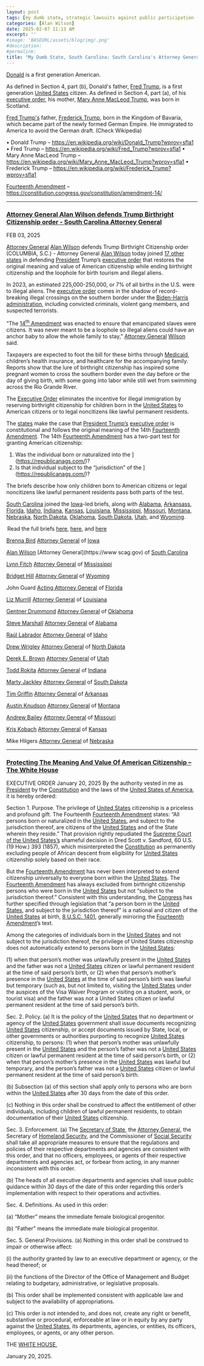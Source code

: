 ```yaml
---
layout: post
tags: [my dumb state, strategic lawsuits against public participation (SLAPP), Donald Trump, Constitution, Fourteenth Amendment, Mary Anne MacLeod Trump, Scotland, Fred Trump, Frederick Trump, Medicaid, Attorney General, Alan Wilson, South Carolina, Brenna Bird, Iowa (IA), Lynn Fitch, Mississippi (MS), Bridget Hill, Wyoming (WY), John Guard, Florida (FL), Liz Murrill, Louisiana (LA), Gentner Drummond, Oklahoma (OK), Steve Marshall, Alabama (AL), Raúl Labrador, Idaho (ID), Drew Wrigley, North Dakota (ND), Derek E. Brown, Utah (UT), Todd Rokita, Indiana (IN), Marty Jackley, South Dakota (OK), Tim Griffin, Arkansas (AR), Austin Knudson, Montana (MT), Andrew Bailey, Missouri (MO), Kris Kobach, Kansas (KS), Mike Hilgers, Nebraska (NE), politics]
categories: [Alan Wilson]
date: 2025-02-07 11:13 AM
excerpt: ''
#image: 'BASEURL/assets/blog/img/.png'
#description:
#permalink:
title: "My Dumb State, South Carolina: South Carolina's Attorney General, Alan Wilson, Wants To Amend The Fourteenth Amendment"
---
```



[Donald](https://www.whitehouse.gov/) is a first generation American.

As defined in Section 4, part (b), Donald's father, [Fred Trump](https://en.wikipedia.org/wiki/Fred_Trump?wprov=sfla1), is a first generation [United States](https://www.usa.gov/) citizen. As defined in Section 4, part (a), of his [executive order](https://www.whitehouse.gov/presidential-actions/2025/01/protecting-the-meaning-and-value-of-american-citizenship/), his mother, [Mary Anne MacLeod Trump](https://en.wikipedia.org/wiki/Mary_Anne_MacLeod_Trump?wprov=sfla1), was born in Scotland.

[Fred Trump's](https://en.wikipedia.org/wiki/Fred_Trump?wprov=sfla1) father, [Frederick Trump](https://en.wikipedia.org/wiki/Frederick_Trump?wprov=sfla1), born in the Kingdom of Bavaria, which became part of the newly formed German Empire. He immigrated to America to avoid the German draft. (Check Wikipedia)

• Donald Trump – 
https://en.wikipedia.org/wiki/Donald_Trump?wprov=sfla1
• Fred Trump – https://en.wikipedia.org/wiki/Fred_Trump?wprov=sfla1
• Mary Anne MacLeod Trump – https://en.wikipedia.org/wiki/Mary_Anne_MacLeod_Trump?wprov=sfla1
• Frederick Trump – https://en.wikipedia.org/wiki/Frederick_Trump?wprov=sfla1

[Fourteenth Amendment](https://constitution.congress.gov/constitution/amendment-14/) – https://constitution.congress.gov/constitution/amendment-14/

----

### [Attorney General Alan Wilson defends Trump Birthright Citizenship order - South Carolina Attorney General](https://www.scag.gov/about-the-office/news/attorney-general-alan-wilson-defends-trump-birthright-citizenship-order/)

FEB 03, 2025

[Attorney General](https://www.scag.gov/) [Alan Wilson](https://www.scag.gov/about-the-office/meet-the-attorney-general/) defends Trump Birthright Citizenship order
(COLUMBIA, S.C.) - Attorney General [Alan Wilson](https://www.scag.gov/about-the-office/meet-the-attorney-general/) today joined [17 other states](https://republicanags.com/) in defending [President](https://www.whitehouse.gov/) Trump’s [executive order](https://www.whitehouse.gov/presidential-actions/2025/01/protecting-the-meaning-and-value-of-american-citizenship/) that restores the original meaning and value of American citizenship while ending birthright citizenship and the loophole for birth tourism and illegal aliens.

In 2023, an estimated 225,000-250,000, or 7% of all births in the U.S. were to illegal aliens. The [executive order](https://www.whitehouse.gov/presidential-actions/2025/01/protecting-the-meaning-and-value-of-american-citizenship/) comes in the shadow of record-breaking illegal crossings on the southern border under the [Biden-Harris administration](bidenwhitehouse.archives.gov), including convicted criminals, violent gang members, and suspected terrorists.

“The [14<sup>th</sup> Amendment](https://constitution.congress.gov/constitution/amendment-14/) was enacted to ensure that emancipated slaves were citizens. It was never meant to be a loophole so illegal aliens could have an anchor baby to allow the whole family to stay,” [Attorney General](https://www.scag.gov/) [Wilson](https://www.scag.gov/about-the-office/meet-the-attorney-general/) said. 

Taxpayers are expected to foot the bill for these births through [Medicaid](https://www.medicaid.gov/), children’s health insurance, and healthcare for the accompanying family. Reports show that the lure of birthright citizenship has inspired some pregnant women to cross the southern border even the day before or the day of giving birth, with some going into labor while still wet from swimming across the Rio Grande River. 

The [Executive Order](https://www.whitehouse.gov/presidential-actions/2025/01/protecting-the-meaning-and-value-of-american-citizenship/) eliminates the incentive for illegal immigration by reserving birthright citizenship for children born in the [United States](https://www.usa.gov/) to American citizens or to legal noncitizens like lawful permanent residents. 

The [states](https://republicanags.com/) make the case that [President Trump’s](https://www.whitehouse.gov/) [executive order](https://www.whitehouse.gov/presidential-actions/2025/01/protecting-the-meaning-and-value-of-american-citizenship/) is constitutional and follows the original meaning of the 14th [Fourteenth Amendment](https://constitution.congress.gov/constitution/amendment-14/). The 14th [Fourteenth Amendment](https://constitution.congress.gov/constitution/amendment-14/) has a two-part test for granting American citizenship: 

1. Was the individual born or naturalized into the ](https://republicanags.com/)? 
2. Is that individual subject to the “jurisdiction” of the ](https://republicanags.com/)? 

The briefs describe how only children born to American citizens or legal noncitizens like lawful permanent residents pass both parts of the test. 

[South Carolina](https://www.sc.gov/) joined the [Iowa](https://www.iowa.gov/)-led briefs, along with [Alabama](https://www.alabama.gov/), [Arkansass](https://www.az.gov/), [Florida](https://www.myflorida.com/), [Idaho](https://www.idaho.gov/), [Indiana](https://www.in.gov/), [Kansas](https://www.kansas.gov/), [Louisiana](https://www.louisiana.gov/), [Mississippi](https://www.ms.gov/), [Missouri](https://www.mo.gov/), [Montana](https://www.mt.gov/), [Nebraska](https://www.nebraska.gov/), [North Dakota](https://www.nd.gov/), [Oklahoma](https://www.ok.gov/), [South Dakota](https://www.sd.gov/), [Utah](https://www.utah.gov/), and [Wyoming](https://www.wyo.gov/). 

 Read the full briefs [here](https://www.scag.gov/media/01gnsx3b/file-stamped-nhic-v-trump-nh-amicus.pdf), [here](https://www.scag.gov/media/qbybvcpr/file-stamped-nj-v-trump-ma-amicus.pdf), and [here](https://www.scag.gov/media/g0tgrff1/89-1.pdf)

[Brenna Bird](https://www.iowaattorneygeneral.gov/about-us/about-attorney-general-brenna-bird)
[Attorney General](https://www.iowaattorneygeneral.gov/) of [Iowa](https://iowa.gov/)

[Alan Wilson](https://www.scag.gov/about-the-office/meet-the-attorney-general/)
[Attorney General](https://www scag.gov) of [South Carolina](https://www.sc.gov/)

[Lynn Fitch](https://attorneygenerallynnfitch.com/)
[Attorney General](https://attorneygenerallynnfitch.com/) of [Mississippi](https://www.ms.gov/)

[Bridget Hill](https://ag.wyo.gov/ag-biography)
[Attorney General](https://ag.wyo.gov/) of [Wyoming](https://www.wyo.gov/)

John Guard
[Acting Attorney General](https://www.myfloridalegal.com/) of [Florida](https://www.myflorida.com/)

[Liz Murrill](https://ag.louisiana.gov/About)
[Attorney General](https://ag.louisiana.gov/) of [Louisiana](https://www.louisiana.gov/)

[Gentner Drummond](https://oklahoma.gov/oag/about/bio.html)
[Attorney General](https://oklahoma.gov/oag.html) of [Oklahoma](https://www.ok.gov/)

[Steve Marshall](https://www.alabamaag.gov/about/)
[Attorney General](https://www.alabamaag.gov/) of [Alabama](https://www.alabama.gov/)

[Raúl Labrador](https://www.ag.idaho.gov/about/)
[Attorney General](https://www.ag.idaho.gov/) of [Idaho](https://www.idaho.gov/)

[Drew Wrigley](https://attorneygeneral.nd.gov/attorney-generals-office/)
[Attorney General](https://attorneygeneral.nd.gov/) of [North Dakota](https://www.nd.gov/)

[Derek E. Brown](https://attorneygeneral.utah.gov/staff/derek-brown/)
[Attorney General](https://attorneygeneral.utah.gov/) of [Utah](https://www.utah.gov/)

[Todd Rokita](https://www.in.gov/attorneygeneral/about-the-office/about-the-attorney-general/)
[Attorney General](https://www.in.gov/attorneygeneral/) of [Indiana](https://www.in.gov/)

[Marty Jackley](https://atg.sd.gov/OurOffice/bio.aspx#gsc.tab=0)
[Attorney General](https://atg.sd.gov/#gsc.tab=0) of [South Dakota](https://www.sd.gov/)

[Tim Griffin](https://arkansasag.gov/meet-tim/)
[Attorney General](https://arkansasag.gov/) of [Arkansas](https://www.az.gov/)

[Austin Knudson](https://dojmt.gov/attorney-generals-office/about-austin-knudsen/)
[Attorney General](https://dojmt.gov/) of [Montana](https://www.mt.gov/)

[Andrew Bailey](https://ago.mo.gov/about-us/about-ag-bailey/)
[Attorney General](https://ago.mo.gov/) of [Missouri](https://www.mo.gov/)

[Kris Kobach](https://www.ag.ks.gov/about-us/attorney-general-kris-w-kobach)
[Attorney General](https://www.ag.ks.gov/) of [Kansas](https://www.kansas.gov/)

Mike Hilgers
[Attorney General](https://ago.nebraska.gov/) of [Nebraska](https://www.nebraska.gov/)

----

### [Protecting The Meaning And Value Of American Citizenship – The White House](https://www.whitehouse.gov/presidential-actions/2025/01/protecting-the-meaning-and-value-of-american-citizenship/)

EXECUTIVE ORDER
January 20, 2025
By the authority vested in me as [President](https://www.whitehouse.gov/) by the [Constitution](constitution.congress.gov/) and the laws of the [United States of America](https://www.usa.gov/), it is hereby ordered:

Section 1.  Purpose.  The privilege of [United States](https://www.usa.gov/) citizenship is a priceless and profound gift.  The Fourteenth [Fourteenth Amendment](https://constitution.congress.gov/constitution/amendment-14/) states:  “All persons born or naturalized in the [United States](https://www.usa.gov/), and subject to the jurisdiction thereof, are citizens of the [United States](https://www.usa.gov/) and of the State wherein they reside.”  That provision rightly repudiated the [Supreme Court of the United States’s](http://www.supremecourtus.gov/) shameful decision in Dred Scott v. Sandford, 60 U.S. (19 How.) 393 (1857), which misinterpreted the [Constitution](https://constitution.congress.gov/) as permanently excluding people of African descent from eligibility for [United States](https://www.usa.gov/) citizenship solely based on their race.

But the [Fourteenth Amendment](https://constitution.congress.gov/constitution/amendment-14/) has never been interpreted to extend citizenship universally to everyone born within the [United States](https://www.usa.gov/).  The [Fourteenth Amendment](https://constitution.congress.gov/constitution/amendment-14/) has always excluded from birthright citizenship persons who were born in the [United States](https://www.usa.gov/) but not “subject to the jurisdiction thereof.”  Consistent with this understanding, the [Congress](https://www.congress.gov/) has further specified through legislation that “a person born in the [United States](https://www.usa.gov/), and subject to the jurisdiction thereof” is a national and citizen of the [United States](https://www.usa.gov/) at birth, [8 U.S.C. 1401](https://uscode.house.gov/view.xhtml?req=granuleid:USC-prelim-title8-section1401&num=0&edition=prelim), generally mirroring the [Fourteenth Amendment](https://constitution.congress.gov/constitution/amendment-14/)’s text.

Among the categories of individuals born in the [United States](https://www.usa.gov/) and not subject to the jurisdiction thereof, the privilege of United States citizenship does not automatically extend to persons born in the [United States](https://www.usa.gov/): 

(1) when that person’s mother was unlawfully present in the [United States](https://www.usa.gov/) and the father was not a [United States](https://www.usa.gov/) citizen or lawful permanent resident at the time of said person’s birth, or (2) when that person’s mother’s presence in the [United States](https://www.usa.gov/) at the time of said person’s birth was lawful but temporary (such as, but not limited to, visiting the [United States](https://www.usa.gov/) under the auspices of the Visa Waiver Program or visiting on a student, work, or tourist visa) and the father was not a United States citizen or lawful permanent resident at the time of said person’s birth.

Sec. 2.  Policy.  (a)  It is the policy of the [United States](https://www.usa.gov/) that no department or agency of the [United States](https://www.usa.gov/) government shall issue documents recognizing [United States](https://www.usa.gov/) citizenship, or accept documents issued by State, local, or other governments or authorities purporting to recognize [United States](https://www.usa.gov/) citizenship, to persons:  (1) when that person’s mother was unlawfully present in the [United States](https://www.usa.gov/) and the person’s father was not a [United States](https://www.usa.gov/) citizen or lawful permanent resident at the time of said person’s birth, or (2) when that person’s mother’s presence in the [United States](https://www.usa.gov/) was lawful but temporary, and the person’s father was not a [United States](https://www.usa.gov/) citizen or lawful permanent resident at the time of said person’s birth.

(b)  Subsection (a) of this section shall apply only to persons who are born within the [United States](https://www.usa.gov/) after 30 days from the date of this order.

(c)  Nothing in this order shall be construed to affect the entitlement of other individuals, including children of lawful permanent residents, to obtain documentation of their [United States](https://www.usa.gov/) citizenship.

Sec. 3.  Enforcement.  (a)  The [Secretary of State](https://www.state.gov/), the [Attorney General](https://www.justice.gov/), the Secretary of [Homeland Security](https://www.dhs.gov/), and the Commissioner of [Social Security](https://www.ssa.gov/) shall take all appropriate measures to ensure that the regulations and policies of their respective departments and agencies are consistent with this order, and that no officers, employees, or agents of their respective departments and agencies act, or forbear from acting, in any manner inconsistent with this order.

(b)  The heads of all executive departments and agencies shall issue public guidance within 30 days of the date of this order regarding this order’s implementation with respect to their operations and activities.

Sec. 4.  Definitions.  As used in this order:

(a)  “Mother” means the immediate female biological progenitor.

(b)  “Father” means the immediate male biological progenitor.

Sec. 5.  General Provisions.  (a)  Nothing in this order shall be construed to impair or otherwise affect:

(i)   the authority granted by law to an executive department or agency, or the head thereof; or

(ii)  the functions of the Director of the Office of Management and Budget relating to budgetary, administrative, or legislative proposals.

(b)  This order shall be implemented consistent with applicable law and subject to the availability of appropriations.

(c)  This order is not intended to, and does not, create any right or benefit, substantive or procedural, enforceable at law or in equity by any party against the [United States](https://www.usa.gov/), its departments, agencies, or entities, its officers, employees, or agents, or any other person.

THE [WHITE HOUSE](https://www.whitehouse.gov),

January 20, 2025.
